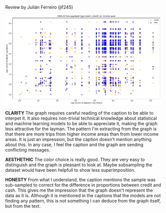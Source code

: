 Review by Julián Ferreiro (jif245)


![Alt text](plot_taxi.png)

**CLARITY**
The graph requires careful reading of the caption to be able to interpet it. It also requires non-trivial technical knowledge about statistical and machine learning models to be able to appreciate it, making the graph less attractive for the layman. 
The pattern I'm extracting from the graph is that there are more trips from higher income areas than from lower income areas. It is just an impression, but the caption doesn't mention anything about this. In any case, I feel the caption and the graph are sending conflicting messages.



**AESTHETHIC**
The color choice is really good. They are very easy to distinguish and the graph is pleasant to look at. 
Maybe subsampling the dataset would have been helpfull to show less superimposition. 



**HONESTY**
From what I understand, the caption mentions the sample was sub-sampled to correct for the difference in proportions between credit and cash. This gives me the impression that the graph doesn't represent the data as it is. 
Although it is mentioned in the captions that the models are not finding any pattern, this is not something I can deduce from the graph itself, but from the text.
